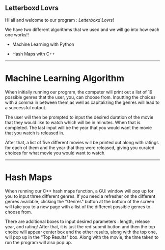 ## Letterboxd Lovrs

Hi all and welcome to our program : *Letterboxd Lovrs*!

We have two different algorithms that we used and we will go into how each one works!!

- Machine Learning with Python

- Hash Maps with C++

---

# Machine Learning Algorithm

When initially running our program, the computer will print out a list of 19 possible genres that the user, you, can choose from. Inputting the choices with a comma in between them as well as capitalizing the genres will lead to a successful output.

The user will then be prompted to input the desired duration of the movie that they would like to watch which will be in minutes. When that is completed. The last input will be the year that you would want the movie that you watch is released in.

After that, a list of five different movies will be printed out along with ratings for each of them and the year that they were released, giving you curated choices for what movie you would want to watch.

---

# Hash Maps

When running our C++ hash maps function, a GUI window will pop up for you to input three different genres. If you need a refresher on the different genres available, clicking the "Genres" button at the bottom of the screen will take you to a new page with a list of the different possible genres to choose from.

There are additional boxes to input desired parameters : length, release year, and rating! After that, it is just the red submit button and then the top choice will appear center box and the other results, along with the top one, will pop up in the "Top Results" box. Along with the movie, the time taken to run the program will also pop up.